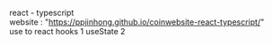react - typescript <br>
website : "https://ppjinhong.github.io/coinwebsite-react-typescript/" <br>
use to react hooks
1 useState
2 